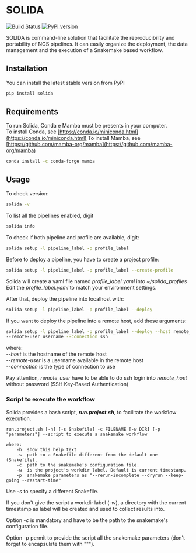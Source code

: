# SOLIDA 
[![Build Status](https://travis-ci.org/solida-core/solida.svg?branch=master)](https://travis-ci.org/solida-core/solida) 
[![PyPI version](https://img.shields.io/pypi/v/solida.svg)](https://badge.fury.io/py/solida)

SOLIDA is command-line solution that facilitate the reproducibility and portability of NGS pipelines. It can easily organize the deployment, the data management and the execution of a Snakemake based workflow.

## Installation

You can install the latest stable version from PyPI
```bash
pip install solida
```

## Requirements

To run Solida, Conda e Mamba must be presents in your computer.    
To install Conda, see [https://conda.io/miniconda.html](https://conda.io/miniconda.html) 
To install Mamba, see [https://github.com/mamba-org/mamba](https://github.com/mamba-org/mamba)
```bash
conda install -c conda-forge mamba
```


## Usage

To check version:
```bash
solida -v
```

To list all the pipelines enabled, digit
```bash
solida info
```

To check if both pipeline and profile are available, digit:
```bash
solida setup -l pipeline_label -p profile_label
```

Before to deploy a pipeline, you have to create a project profile:
```bash
solida setup -l pipeline_label -p profile_label --create-profile 
```
Solida will create a yaml file named _profile_label.yaml_ into _~/solida_profiles_  
Edit the _profile_label.yaml_ to match your environment settings.

After that, deploy the pipeline into localhost with:
```bash
solida setup -l pipeline_label -p profile_label --deploy 
```
If you want to deploy the pipeline into a remote host, add these 
arguments:
```bash
solida setup -l pipeline_label -p profile_label --deploy --host remote_host 
--remote-user username --connection ssh
```
where:  
_--host_ is the hostname of the remote host  
_--remote-user_ is a username available in the remote host  
_--connection_ is the type of connection to use  

Pay attention, _remote_user_ have to be able to do ssh login into _remote_host_ 
without password (SSH Key-Based Authentication)

### Script to execute the workflow
Solida provides a bash script, _**run.project.sh**_, to facilitate the 
workflow execution.  

```
run.project.sh [-h] [-s Snakefile] -c FILENAME [-w DIR] [-p "parameters"] --script to execute a snakemake workflow

where:
    -h  show this help text
    -s  path to a Snakefile different from the default one (Snakefile).
    -c  path to the snakemake's configuration file.
    -w  is the project's workdir label. Default is current timestamp.
    -p  snakemake parameters as "--rerun-incomplete --dryrun --keep-going --restart-time"
```
Use _-s_ to specify a different Snakefile.  

If you don't give the script a workdir label (_-w_), a directory with the current 
timestamp as label will be created and used to collect results into.

Option _-c_ is mandatory and have to be the path to the snakemake's configuration file.
 
Option _-p_ permit to provide the script all the snakemake parameters (don't 
forget to encapsulate them with """).
